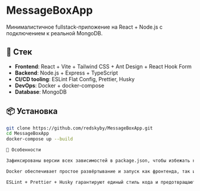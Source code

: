 # MessageBoxApp

Минималистичное fullstack-приложение на React + Node.js с подключением к реальной MongoDB.

## 🚀 Стек

- **Frontend**: React + Vite + Tailwind CSS + Ant Design + React Hook Form
- **Backend**: Node.js + Express + TypeScript
- **CI/CD tooling**: ESLint Flat Config, Prettier, Husky
- **DevOps**: Docker + docker-compose
- **Database**: MongoDB

## 📦 Установка

```bash
git clone https://github.com/redskyby/MessageBoxApp.git
cd MessageBoxApp
docker-compose up --build

🔧 Особенности

Зафиксированы версии всех зависимостей в package.json, чтобы избежать неожиданных конфликтов и ошибок при сборке.

Docker обеспечивает простое развёртывание и запуск как фронтенда, так и сервера.

ESLint + Prettier + Husky гарантируют единый стиль кода и предотвращают ошибки на этапе коммита.